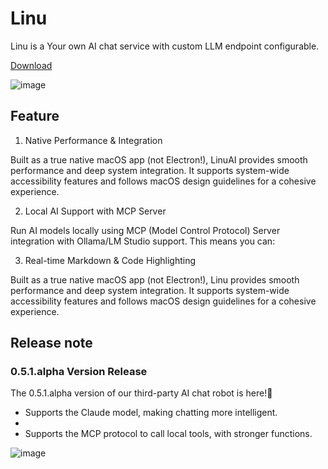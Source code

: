 # Linu
Linu is a Your own AI chat service with custom LLM endpoint configurable.

[Download](https://github.com/E13Lau/Linu/releases)

![image](https://github.com/E13Lau/LinuChat/blob/main/Pasted%20image%2020240813112626.png)

## Feature

1. Native Performance & Integration

Built as a true native macOS app (not Electron!), LinuAI provides smooth performance and deep system integration. It supports system-wide accessibility features and follows macOS design guidelines for a cohesive experience.

2. Local AI Support with MCP Server

Run AI models locally using MCP (Model Control Protocol) Server integration with Ollama/LM Studio support. This means you can:

3. Real-time Markdown & Code Highlighting

Built as a true native macOS app (not Electron!), Linu provides smooth performance and deep system integration. It supports system-wide accessibility features and follows macOS design guidelines for a cohesive experience.


## Release note

### 0.5.1.alpha Version Release

The 0.5.1.alpha version of our third-party AI chat robot is here!🎉

- Supports the Claude model, making chatting more intelligent.
- 
- Supports the MCP protocol to call local tools, with stronger functions.

![image](https://github.com/E13Lau/LinuChat/blob/main/20241217151305.jpg)